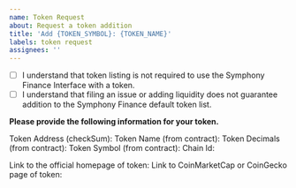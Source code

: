 ```yaml
---
name: Token Request
about: Request a token addition
title: 'Add {TOKEN_SYMBOL}: {TOKEN_NAME}'
labels: token request
assignees: ''
---
```


- [ ] I understand that token listing is not required to use the Symphony Finance Interface with a token.
- [ ] I understand that filing an issue or adding liquidity does not guarantee addition to the Symphony Finance default token list.

**Please provide the following information for your token.**

Token Address (checkSum): 
Token Name (from contract): 
Token Decimals (from contract): 
Token Symbol (from contract): 
Chain Id: 

Link to the official homepage of token:
Link to CoinMarketCap or CoinGecko page of token: 
